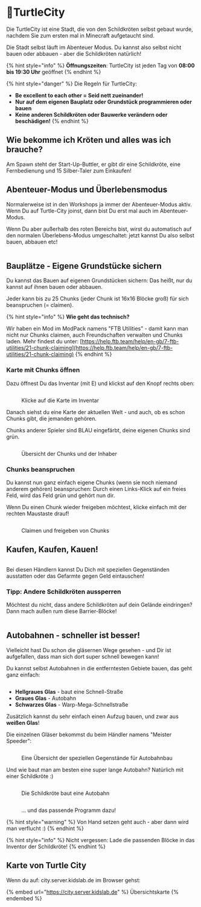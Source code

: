 # 🐢TurtleCity

Die TurtleCity ist eine Stadt, die von den Schildkröten selbst gebaut wurde, nachdem Sie zum ersten mal in Minecraft aufgetaucht sind.

Die Stadt selbst läuft im Abenteuer Modus. Du kannst also selbst nicht bauen oder abbauen - aber die Schildkröten natürlich!

{% hint style="info" %}
**Öffnungszeiten**: TurtleCity ist jeden Tag von **08:00 bis 19:30 Uhr** geöffnet
{% endhint %}

{% hint style="danger" %}
Die Regeln für TurtleCity:

* **Be excellent to each other = Seid nett zueinander!**
* **Nur auf dem eigenen Bauplatz oder Grundstück programmieren oder bauen**
* **Keine anderen Schildkröten oder Bauwerke verändern oder beschädigen!**
{% endhint %}

## Wie bekomme ich Kröten und alles was ich brauche?

Am Spawn steht der Start-Up-Buttler, er gibt dir eine Schildkröte, eine Fernbedienung und 15 Silber-Taler zum Einkaufen!

## Abenteuer-Modus und Überlebensmodus

Normalerweise ist in den Workshops ja immer der Abenteuer-Modus aktiv. Wenn Du auf Turtle-City joinst, dann bist Du erst mal auch im Abenteuer-Modus.

Wenn Du aber außerhalb des roten Bereichs bist, wirst du automatisch auf den normalen Überlebens-Modus umgeschaltet: jetzt kannst Du also selbst bauen, abbauen etc!

<figure><img src="../.gitbook/assets/TurtleCity-GameModus.png" alt=""><figcaption></figcaption></figure>

## Bauplätze - Eigene Grundstücke sichern

Du kannst das Bauen auf eigenen Grundstücken sichern: Das heißt, nur du kannst auf ihnen bauen oder abbauen.

Jeder kann bis zu 25 Chunks (jeder Chunk ist 16x16 Blöcke groß) für sich beanspruchen (= claimen).

{% hint style="info" %}
**Wie geht das technisch?**

Wir haben ein Mod im ModPack namens "FTB Utilities" - damit kann man nicht nur Chunks claimen, auch Freundschaften verwalten und Chunks laden. Mehr findest du unter: [https://help.ftb.team/help/en-gb/7-ftb-utilities/21-chunk-claiming](https://help.ftb.team/help/en-gb/7-ftb-utilities/21-chunk-claiming)
{% endhint %}

### Karte mit Chunks öffnen

Dazu öffnest Du das Inventar (mit E) und klickst auf den Knopf rechts oben:

<figure><img src="../.gitbook/assets/TurtleCity-Chunks1.png" alt=""><figcaption><p>Klicke auf die Karte im Inventar</p></figcaption></figure>

Danach siehst du eine Karte der aktuellen Welt - und auch, ob es schon Chunks gibt, die jemanden gehören.

Chunks anderer Spieler sind BLAU eingefärbt, deine eigenen Chunks sind grün.

<figure><img src="../.gitbook/assets/TurtleCity-Chunks2.png" alt=""><figcaption><p>Übersicht der Chunks und der Inhaber</p></figcaption></figure>

### Chunks beanspruchen

Du kannst nun ganz einfach eigene Chunks (wenn sie noch niemand anderem gehören) beanspruchen: Durch einen Links-Klick auf ein freies Feld, wird das Feld grün und gehört nun dir.

Wenn Du einen Chunk wieder freigeben möchtest, klicke einfach mit der rechten Maustaste drauf!

<figure><img src="../.gitbook/assets/TurtleCity-Chunks4.png" alt=""><figcaption><p>Claimen und freigeben von Chunks</p></figcaption></figure>



## Kaufen, Kaufen, Kauen!

<figure><img src="../.gitbook/assets/TurtleCity-Haendler.png" alt=""><figcaption></figcaption></figure>

Bei diesen Händlern kannst Du Dich mit speziellen Gegenständen ausstatten oder das Gefarmte gegen Geld eintauschen!



### Tipp: Andere Schildkröten aussperren

Möchtest du nicht, dass andere Schildkröten auf dein Gelände eindringen? Dann mach außen rum diese Barrier-Blöcke!

<figure><img src="../.gitbook/assets/TurteCity-TurtleStopp.png" alt=""><figcaption></figcaption></figure>

## Autobahnen - schneller ist besser!

Vielleicht hast Du schon die gläsernen Wege gesehen - und Dir ist aufgefallen, dass man sich dort super schnell bewegen kann!

Du kannst selbst Autobahnen in die entferntesten Gebiete bauen, das geht ganz einfach:

<figure><img src="../.gitbook/assets/TutrleCity-Schnellstrasse.png" alt=""><figcaption></figcaption></figure>

* **Hellgraues Glas** - baut eine Schnell-Straße
* **Graues Glas** - Autobahn
* **Schwarzes Glas** - Warp-Mega-Schnellstraße

Zusätzlich kannst du sehr einfach einen Aufzug bauen, und zwar aus **weißen Glas**!

Die einzelnen Gläser bekommst du beim Händler namens "Meister Speeder":

<figure><img src="../.gitbook/assets/TurtleCity-Autobahn-Haendler (2).png" alt=""><figcaption><p>Eine Übersicht der speziellen Gegenstände für Autobahnbau</p></figcaption></figure>

&#x20;Und wie baut man am besten eine super lange Autobahn? Natürlich mit einer Schildkröte :)

<figure><img src="../.gitbook/assets/TurtleCity-Autobahn-Bau (1).png" alt=""><figcaption><p>Die Schildkröte baut eine Autobahn</p></figcaption></figure>

<figure><img src="../.gitbook/assets/TutrleCity-AutobahnProgramm.png" alt=""><figcaption><p>... und das passende Programm dazu!</p></figcaption></figure>

{% hint style="warning" %}
Von Hand setzen geht auch - aber dann wird man verflucht :)
{% endhint %}

{% hint style="info" %}
Nicht vergessen: Lade die passenden Blöcke in das Inventor der Schildkröte!
{% endhint %}

## Karte von Turtle City

Wenn du auf: city.server.kidslab.de im Browser gehst:

{% embed url="https://city.server.kidslab.de" %}
Übersichtskarte
{% endembed %}

<figure><img src="../.gitbook/assets/MapServer.png" alt=""><figcaption></figcaption></figure>
